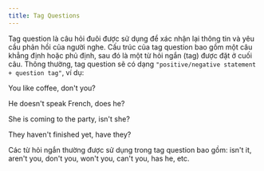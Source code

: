 ```yaml
---
title: Tag Questions
---
```


Tag question là câu hỏi đuôi được sử dụng để xác nhận lại thông tin và yêu cầu phản hồi của người nghe. Cấu trúc của tag question bao gồm một câu khẳng định hoặc phủ định, sau đó là một từ hỏi ngắn (tag) được đặt ở cuối câu. Thông thường, tag question sẽ có dạng `"positive/negative statement + question tag"`, ví dụ:

You like coffee, don't you?

He doesn't speak French, does he?

She is coming to the party, isn't she?

They haven't finished yet, have they?

Các từ hỏi ngắn thường được sử dụng trong tag question bao gồm: isn't it, aren't you, don't you, won't you, can't you, has he, etc.